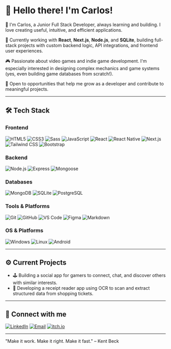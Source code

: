 # 👋 Hello there! I'm Carlos!

🧠 I'm Carlos, a Junior Full Stack Developer, always learning and building. I love creating useful, intuitive, and efficient applications.

🎯 Currently working with **React**, **Next.js**, **Node.js**, and **SQLite**, building full-stack projects with custom backend logic, API integrations, and frontend user experiences.

🎮 Passionate about video games and indie game development. I'm especially interested in designing complex mechanics and game systems (yes, even building game databases from scratch!).

🚀 Open to opportunities that help me grow as a developer and contribute to meaningful projects.

---

## 🛠️ Tech Stack

### Frontend
![HTML5](https://img.shields.io/badge/-HTML5-E34F26?logo=html5&logoColor=white&style=for-the-badge)
![CSS3](https://img.shields.io/badge/-CSS3-1572B6?logo=css3&logoColor=white&style=for-the-badge)
![Sass](https://img.shields.io/badge/-Sass-CC6699?logo=sass&logoColor=white&style=for-the-badge)
![JavaScript](https://img.shields.io/badge/-JavaScript-F7DF1E?logo=javascript&logoColor=black&style=for-the-badge)
![React](https://img.shields.io/badge/-React-61DAFB?logo=react&logoColor=black&style=for-the-badge)
![React Native](https://img.shields.io/badge/-React%20Native-61DAFB?logo=react&logoColor=black&style=for-the-badge)
![Next.js](https://img.shields.io/badge/-Next.js-000?logo=nextdotjs&logoColor=white&style=for-the-badge)
![Tailwind CSS](https://img.shields.io/badge/-Tailwind%20CSS-38B2AC?logo=tailwindcss&logoColor=white&style=for-the-badge)
![Bootstrap](https://img.shields.io/badge/-Bootstrap-7952B3?logo=bootstrap&logoColor=white&style=for-the-badge)

### Backend
![Node.js](https://img.shields.io/badge/-Node.js-339933?logo=node.js&logoColor=white&style=for-the-badge)
![Express](https://img.shields.io/badge/-Express-000?logo=express&logoColor=white&style=for-the-badge)
![Mongoose](https://img.shields.io/badge/-Mongoose-800000?logo=mongodb&logoColor=white&style=for-the-badge)

### Databases
![MongoDB](https://img.shields.io/badge/-MongoDB-47A248?logo=mongodb&logoColor=white&style=for-the-badge)
![SQLite](https://img.shields.io/badge/-SQLite-003B57?logo=sqlite&logoColor=white&style=for-the-badge)
![PostgreSQL](https://img.shields.io/badge/-PostgreSQL-4169E1?logo=postgresql&logoColor=white&style=for-the-badge)

### Tools & Platforms
![Git](https://img.shields.io/badge/-Git-F05032?logo=git&logoColor=white&style=for-the-badge)
![GitHub](https://img.shields.io/badge/-GitHub-181717?logo=github&logoColor=white&style=for-the-badge)
![VS Code](https://img.shields.io/badge/-VS%20Code-007ACC?logo=visualstudiocode&logoColor=white&style=for-the-badge)
![Figma](https://img.shields.io/badge/-Figma-F24E1E?logo=figma&logoColor=white&style=for-the-badge)
![Markdown](https://img.shields.io/badge/-Markdown-000000?logo=markdown&logoColor=white&style=for-the-badge)

### OS & Platforms
![Windows](https://img.shields.io/badge/-Windows-0078D6?logo=windows&logoColor=white&style=for-the-badge)
![Linux](https://img.shields.io/badge/-Linux-FCC624?logo=linux&logoColor=black&style=for-the-badge)
![Android](https://img.shields.io/badge/-Android-3DDC84?logo=android&logoColor=white&style=for-the-badge)

---

## ⚙️ Current Projects

- 🕹️ Building a social app for gamers to connect, chat, and discover others with similar interests. 
- 🧾 Developing a receipt reader app using OCR to scan and extract structured data from shopping tickets.  

---

## 🔗 Connect with me

[![LinkedIn](https://img.shields.io/badge/-LinkedIn-0A66C2?logo=linkedin&logoColor=white&style=for-the-badge)](https://www.linkedin.com/in/your-link-here)
[![Email](https://img.shields.io/badge/-Email-D14836?logo=gmail&logoColor=white&style=for-the-badge)](mailto:your@email.com)
[![itch.io](https://img.shields.io/badge/-itch.io-FA5C5C?logo=itchdotio&logoColor=white&style=for-the-badge)](https://neltaris.itch.io/)

---

"Make it work. Make it right. Make it fast." – Kent Beck
